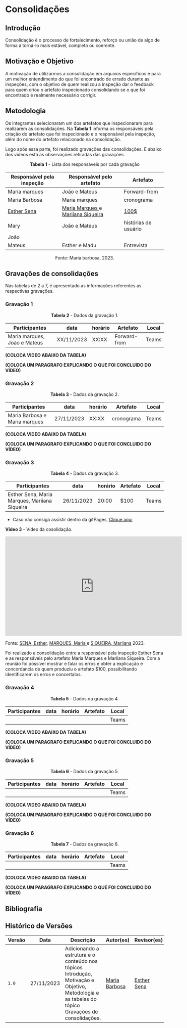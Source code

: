 
# Consolidações

## Introdução

Consolidação é o processo de fortalecimento, reforço ou união de algo de forma a torná-lo mais estável, completo ou coerente. 

## Motivação e Objetivo

A motivação de utilizarmos a consolidação em arquivos específicos é para um melhor entendimento do que foi encontrado de errado durante as inspeções, com o objetivo de quem realizou a inspeção dar o feedback para quem criou o artefato inspecionado consolidando se o que foi encontrado é realmente necessário corrigir. 

## Metodologia

Os integrantes selecionaram um dos artefatos que inspecionaram para realizarem as consolidações. Na **Tabela 1** informa os responsáveis pela criação do artefato que foi inspecionado e o responsável pela inspeção, além do nome do artefato relacionado na consolidação.

Logo após essa parte, foi realizado gravações das consolidações. E abaixo dos vídeos está as observações retiradas das gravações. 

<center>

**Tabela 1** -  Lista dos responsáveis por cada gravação
 
| Responsável pela inspeção | Responsável pelo artefato | Artefato |
| ----------- | -------- | -------- | 
| Maria marques | João e Mateus | Forward-from |
| Maria Barbosa | Maria marques | cronograma |
|  [Esther Sena](https://github.com/esmsena) |  [Maria Marques ](https://github.com/EduardaSMarques) e  [Mariiana Siqueira](https://github.com/Maryyscreuza) | [100$](https://github.com/Requisitos-de-Software/2023.2-e-Titulo/blob/main/docs/elicitacao/priorizacao/%24100.md) |
| Mary | João e Mateus | histórias de usuário |
| João |  |  |
| Mateus | Esther e Madu | Entrevista |

Fonte: Maria barbosa, 2023.

</center>


## Gravações de consolidações

Nas tabelas de 2 a 7, é apresentado as informações referentes as respectivas gravações.

### Gravação 1

<center>

**Tabela 2** -  Dados da gravação 1.

| Participantes | data | horário | Artefato | Local |
| ------------- | ---- | -------- | -------- | ----- | 
| Maria marques, João e Mateus | XX/11/2023 | XX:XX | Forward-from | Teams |

</center>

**(COLOCA VIDEO ABAIXO DA TABELA)**

**(COLOCA UM PARAGRAFO EXPLICANDO O QUE FOI CONCLUIDO DO VÍDEO)**

### Gravação 2

<center>

**Tabela 3** -  Dados da gravação 2.

| Participantes | data | horário | Artefato | Local |
| ------------- | ---- | -------- | -------- | ----- | 
| Maria Barbosa e Maria marques | 27/11/2023 | XX:XX | cronograma | Teams |


</center>

**(COLOCA VIDEO ABAIXO DA TABELA)**

**(COLOCA UM PARAGRAFO EXPLICANDO O QUE FOI CONCLUIDO DO VÍDEO)**

### Gravação 3

<center>

**Tabela 4** -  Dados da gravação 3.

| Participantes | data | horário | Artefato | Local |
| ------------- | ---- | -------- | -------- | ----- | 
|  Esther Sena, Maria Marques,  Mariiana Siqueira | 26/11/2023 | 20:00 | $100 | Teams |

</center>

- Caso não consiga assistir dentro da gitPages, [Clique aqui](https://youtu.be/mtVaFQkfL7c?si=KqmAkYufbc6UVUSH)
  
**Vídeo 3** - Vídeo da cosolidação.

<iframe width="560" height="315" src="https://youtu.be/mtVaFQkfL7c?si=KqmAkYufbc6UVUSH" title="YouTube video player" frameborder="0" allow="accelerometer; autoplay; clipboard-write; encrypted-media; gyroscope; picture-in-picture; web-share" allowfullscreen></iframe>


Fonte: [SENA, Esther](https://github.com/esmsena),  [MARQUES, Maria ](https://github.com/EduardaSMarques) e  [SIQUEIRA, Mariiana](https://github.com/Maryyscreuza) 2023.

Foi realizado a consolidação entre a responsável pela inspeção Esther Sena e as responsáveis pelo artefato Maria Marques e Mariiana Siqueira. Com a reunião foi possível mostrar e falar os erros e obter a explicação e concordancia de quem produziu o artefato $100, possibilitando identificarem os erros e concertalos. 

### Gravação 4

<center>

**Tabela 5** -  Dados da gravação 4.

| Participantes | data | horário | Artefato | Local |
| ------------- | ---- | -------- | -------- | ----- | 
|  |  |  |  | Teams |

</center>

**(COLOCA VIDEO ABAIXO DA TABELA)**


**(COLOCA UM PARAGRAFO EXPLICANDO O QUE FOI CONCLUIDO DO VÍDEO)**


### Gravação 5

<center>

**Tabela 6** -  Dados da gravação 5.

| Participantes | data | horário | Artefato | Local |
| ------------- | ---- | -------- | -------- | ----- | 
|  |  |  |  | Teams |

</center>

**(COLOCA VIDEO ABAIXO DA TABELA)**


**(COLOCA UM PARAGRAFO EXPLICANDO O QUE FOI CONCLUIDO DO VÍDEO)**


### Gravação 6

<center>

**Tabela 7** -  Dados da gravação 6.

| Participantes | data | horário | Artefato | Local |
| ------------- | ---- | -------- | -------- | ----- | 
|  |  |  |  | Teams |

</center>

**(COLOCA VIDEO ABAIXO DA TABELA)**


**(COLOCA UM PARAGRAFO EXPLICANDO O QUE FOI CONCLUIDO DO VÍDEO)**



## Bibliografia


## Histórico de Versões

| Versão | Data       | Descrição   | Autor(es)   | Revisor(es) |
| ------ | ---------- | ----------- | ------------ | ---------- |
| `1.0`  | 27/11/2023 | Adicionando a estrutura e o conteúdo nos tópicos Introdução, Motivação e Objetivo, Metodologia e as tabelas do tópico Gravações de consolidações. | [Maria Barbosa](https://github.com/Madu01) |  [Esther Sena](https://github.com/esmsena) |

